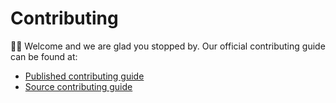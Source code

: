 # Contributing

👋🏼 Welcome and we are glad you stopped by. Our official contributing guide can be found at:

- [Published contributing guide](http://www.ourchitecture.io/awesome-enterprise/contributing/)
- [Source contributing guide](./src/docs/contributing.md)
